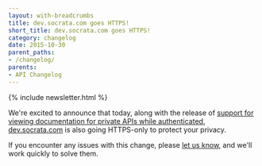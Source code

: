 ```yaml
---
layout: with-breadcrumbs
title: dev.socrata.com goes HTTPS!
short_title: dev.socrata.com goes HTTPS!
category: changelog
date: 2015-10-30
parent_paths: 
- /changelog/
parents: 
- API Changelog
---
```


{% include newsletter.html %}

We're excited to announce that today, along with the release of [support for viewing documentation for private APIs while authenticated](/changelog/2015/10/27/private-api-docs.html), [dev.socrata.com](/) is also going HTTPS-only to protect your privacy.

If you encounter any issues with this change, please [let us know](/support.html), and we'll work quickly to solve them.
